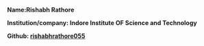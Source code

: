 **Name:Rishabh Rathore**

**Institution/company: Indore Institute OF Science and Technology**


**Github: [rishabhrathore055](https://github.com/rishabhrathore055)**
